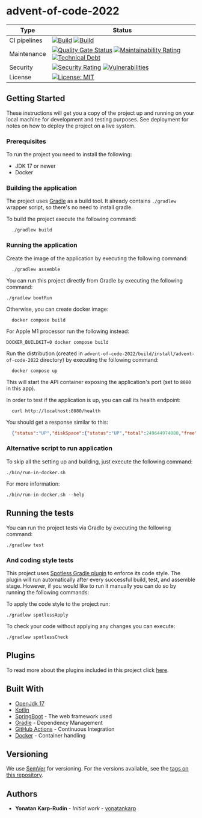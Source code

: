 # advent-of-code-2022

[ci-badge]: https://github.com/yonatankarp/advent-of-code-2022/actions/workflows/ci.yml/badge.svg
[ci-state]: https://github.com/yonatankarp/advent-of-code-2022/actions/workflows/ci.yml
[linter-badge]: https://github.com/yonatankarp/advent-of-code-2022/actions/workflows/linting.yml/badge.svg
[linter-state]: https://github.com/yonatankarp/advent-of-code-2022/actions/workflows/linting.yml
[quality-badge]: https://sonarcloud.io/api/project_badges/measure?project=yonatankarp_advent-of-code-2022&metric=alert_status
[quality-state]: https://sonarcloud.io/summary/new_code?id=yonatankarp_advent-of-code-2022
[maintainability-badge]: https://sonarcloud.io/api/project_badges/measure?project=yonatankarp_advent-of-code-2022&metric=sqale_rating
[maintainability-state]: https://sonarcloud.io/summary/new_code?id=yonatankarp_advent-of-code-2022
[tech-debt-badge]: https://sonarcloud.io/api/project_badges/measure?project=yonatankarp_advent-of-code-2022&metric=sqale_index
[tech-debt-state]: https://sonarcloud.io/summary/new_code?id=yonatankarp_advent-of-code-2022
[security-badge]: https://sonarcloud.io/api/project_badges/measure?project=yonatankarp_advent-of-code-2022&metric=security_rating
[security-state]: https://sonarcloud.io/summary/new_code?id=yonatankarp_advent-of-code-2022
[vulnerabilities-badge]: https://sonarcloud.io/api/project_badges/measure?project=yonatankarp_advent-of-code-2022&metric=vulnerabilities
[vulnerabilities-state]: https://sonarcloud.io/summary/new_code?id=yonatankarp_advent-of-code-2022
[license-badge]: https://img.shields.io/badge/License-MIT-yellow.svg
[license-link]: https://opensource.org/licenses/MIT

| **Type**     | **Status**                                                                                                                                                                             |
|--------------|----------------------------------------------------------------------------------------------------------------------------------------------------------------------------------------|
| CI pipelines | [![Build][ci-badge]][ci-state]  [![Build][linter-badge]][linter-state]                                                                                                                 |
| Maintenance  | [![Quality Gate Status][quality-badge]][quality-state] [![Maintainability Rating][maintainability-badge]][maintainability-state] [![Technical Debt][tech-debt-badge]][tech-debt-state] |
| Security     | [![Security Rating][security-badge]][security-state] [![Vulnerabilities][vulnerabilities-badge]][vulnerabilities-state]                                                                |
| License      | [![License: MIT][license-badge]][license-link]                                                                                                                                         |



## Getting Started

These instructions will get you a copy of the project up and running on your
local machine for development and testing purposes. See deployment for notes on
how to deploy the project on a live system.

### Prerequisites

To run the project you need to install the following:

- JDK 17 or newer
- Docker


### Building the application

The project uses [Gradle](https://gradle.org) as a build tool. It already contains
`./gradlew` wrapper script, so there's no need to install gradle.

To build the project execute the following command:

```shell
  ./gradlew build
```

### Running the application

Create the image of the application by executing the following command:

```shell
  ./gradlew assemble
```

You can run this project directly from Gradle by executing the following
command:

```shell
./gradlew bootRun
```

Otherwise, you can create docker image:

```shell
  docker compose build
```

For Apple M1 processor run the following instead:

```shell
DOCKER_BUILDKIT=0 docker compose build
```

Run the distribution (created in `advent-of-code-2022/build/install/advent-of-code-2022`
directory) by executing the following command:

```shell
  docker compose up
```

This will start the API container exposing the application's port
(set to `8080` in this app).

In order to test if the application is up, you can call its health endpoint:

```shell
  curl http://localhost:8080/health
```

You should get a response similar to this:

```json
  {"status":"UP","diskSpace":{"status":"UP","total":249644974080,"free":137188298752,"threshold":10485760}}
```

### Alternative script to run application

To skip all the setting up and building, just execute the following command:

```shell
./bin/run-in-docker.sh
```

For more information:

```shell
./bin/run-in-docker.sh --help
```

## Running the tests

You can run the project tests via Gradle by executing the following command:

```shell
./gradlew test
```

### And coding style tests

This project uses [Spotless Gradle plugin](https://github.com/diffplug/spotless)
to enforce its code style. The plugin will run automatically after every
successful build, test, and assemble stage. However, if you would like to run
it manually you can do so by running the following commands:

To apply the code style to the project run:

```shell
./gradlew spotlessApply
```

To check your code without applying any changes you can execute:

```shell
./gradlew spotlessCheck
```

## Plugins

To read more about the plugins included in this project click
[here](docs/plugins.md).

## Built With

- [OpenJdk 17](https://openjdk.java.net/projects/jdk/17/)
- [Kotlin](https://kotlinlang.org/)
- [SpringBoot](https://spring.io/projects/spring-boot) - The web framework used
- [Gradle](https://gradle.org/) - Dependency Management
- [GitHub Actions](https://docs.github.com/en/actions) - Continuous Integration
- [Docker](https://www.docker.com/) - Container handling

## Versioning

We use [SemVer](http://semver.org/) for versioning. For the versions available,
see the [tags on this repository](https://github.com/your/project/tags).

## Authors

- **Yonatan Karp-Rudin** - *Initial work* - [yonatankarp](https://github.com/yonatankarp)
